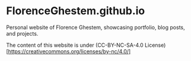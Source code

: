 # FlorenceGhestem.github.io
Personal website of Florence Ghestem, showcasing portfolio, blog posts, and projects.

The content of this website is under (CC-BY-NC-SA-4.0 License)[https://creativecommons.org/licenses/by-nc/4.0/]
